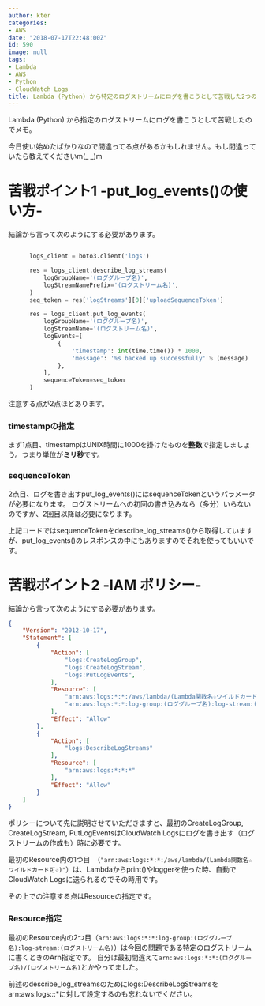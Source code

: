 ```yaml
---
author: kter
categories:
- AWS
date: "2018-07-17T22:48:00Z"
id: 590
image: null
tags:
- Lambda
- AWS
- Python
- CloudWatch Logs
title: Lambda (Python) から特定のログストリームにログを書こうとして苦戦した2つのポイント
---
```


Lambda (Python) から指定のログストリームにログを書こうとして苦戦したのでメモ。

今日使い始めたばかりなので間違ってる点があるかもしれません。もし間違っていたら教えてくださいm(_ _)m

# 苦戦ポイント1 -put_log_events()の使い方-

結論から言って次のようにする必要があります。

```py

      logs_client = boto3.client('logs')

      res = logs_client.describe_log_streams(
          logGroupName='(ロググループ名)',
          logStreamNamePrefix='(ログストリーム名)',
      )
      seq_token = res['logStreams'][0]['uploadSequenceToken']

      res = logs_client.put_log_events(
          logGroupName='(ロググループ名)',
          logStreamName='(ログストリーム名)',
          logEvents=[
              {
                  'timestamp': int(time.time()) * 1000,
                  'message': '%s backed up successfully' % (message)
              },
          ],
          sequenceToken=seq_token
      )
```

注意する点が2点ほどあります。

### timestampの指定
まず1点目、timestampはUNIX時間に1000を掛けたものを**整数**で指定しましょう。つまり単位が**ミリ秒**です。

### sequenceToken
2点目、ログを書き出すput_log_events()にはsequenceTokenというパラメータが必要になります。
ログストリームへの初回の書き込みなら（多分）いらないのですが、2回目以降は必要になります。

上記コードではsequenceTokenをdescribe_log_streams()から取得していますが、put_log_events()のレスポンスの中にもありますのでそれを使ってもいいです。

# 苦戦ポイント2 -IAM ポリシー-

結論から言って次のようにする必要があります。

```json
{
    "Version": "2012-10-17",
    "Statement": [
        {
            "Action": [
                "logs:CreateLogGroup",
                "logs:CreateLogStream",
                "logs:PutLogEvents",
            ],
            "Resource": [
                "arn:aws:logs:*:*:/aws/lambda/(Lambda関数名☆ワイルドカード可☆)",
                "arn:aws:logs:*:*:log-group:(ロググループ名):log-stream:(ログストリーム名)"
            ],
            "Effect": "Allow"
        },
        {
            "Action": [
                "logs:DescribeLogStreams"
            ],
            "Resource": [
                "arn:aws:logs:*:*:*"
            ],
            "Effect": "Allow"
        }
    ]
}
```

ポリシーについて先に説明させていただきますと、最初のCreateLogGroup, CreateLogStream, PutLogEventsはCloudWatch Logsにログを書き出す（ログストリームの作成も）時に必要です。

最初のResource内の1つ目　（```"arn:aws:logs:*:*:/aws/lambda/(Lambda関数名☆ワイルドカード可☆)"```）は、Lambdaからprint()やloggerを使った時、自動でCloudWatch Logsに送られるのでその時用です。

その上での注意する点はResourceの指定です。

### Resource指定

最初のResource内の2つ目（```arn:aws:logs:*:*:log-group:(ロググループ名):log-stream:(ログストリーム名)```）は今回の問題である特定のログストリームに書くときのArn指定です。
自分は最初間違えて```arn:aws:logs:*:*:(ロググループ名)/(ログストリーム名)```とかやってました。

前述のdescribe_log_streamsのためにlogs:DescribeLogStreamsをarn:aws:logs:*:*:*に対して設定するのも忘れないでください。

